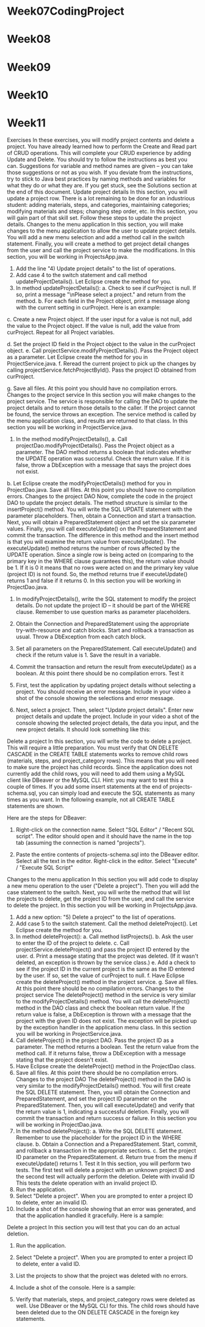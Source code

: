 # Week07CodingProject
# Week08
# Week09
# Week10
# Week11
Exercises
In these exercises, you will modify project contents and delete a project. You have already learned how to perform the Create and Read part of CRUD operations. This will complete your CRUD experience by adding Update and Delete.
You should try to follow the instructions as best you can. Suggestions for variable and method names are given – you can take those suggestions or not as you wish. If you deviate from the instructions, try to stick to Java best practices by naming methods and variables for what they do or what they are. If you get stuck, see the Solutions section at the end of this document.
Update project details
In this section, you will update a project row. There is a lot remaining to be done for an industrious student: adding materials, steps, and categories, maintaining categories; modifying materials and steps; changing step order, etc. In this section, you will gain part of that skill set.
Follow these steps to update the project details.
Changes to the menu application
In this section, you will make changes to the menu application to allow the user to update project details. You will add a new menu selection and add a method call in the switch statement. Finally, you will create a method to get project detail changes from the user and call the project service to make the modifications.
In this section, you will be working in ProjectsApp.java.
1.	Add the line "4) Update project details" to the list of operations.
2.	Add case 4 to the switch statement and call method updateProjectDetails(). Let Eclipse create the method for you.
3.	In method updateProjectDetails():
a.	Check to see if curProject is null. If so, print a message "\nPlease select a project." and return from the method.
b.	For each field in the Project object, print a message along with the current setting in curProject. Here is an example:
 
c.	Create a new Project object. If the user input for a value is not null, add the value to the Project object. If the value is null, add the value from curProject. Repeat for all Project variables.
 
d.	Set the project ID field in the Project object to the value in the curProject object.
e.	Call projectService.modifyProjectDetails(). Pass the Project object as a parameter. Let Eclipse create the method for you in ProjectService.java.
f.	Reread the current project to pick up the changes by calling projectService.fetchProjectById(). Pass the project ID obtained from curProject.
 
g.	Save all files. At this point you should have no compilation errors.
Changes to the project service
In this section you will make changes to the project service. The service is responsible for calling the DAO to update the project details and to return those details to the caller. If the project cannot be found, the service throws an exception. The service method is called by the menu application class, and results are returned to that class.
In this section you will be working in ProjectService.java.
1.	In the method modifyProjectDetails(),
a.	Call projectDao.modifyProjectDetails(). Pass the Project object as a parameter. The DAO method returns a boolean that indicates whether the UPDATE operation was successful. Check the return value. If it is false, throw a DbException with a message that says the project does not exist.
 
b.	Let Eclipse create the modifyProjectDetails() method for you in ProjectDao.java. Save all files. At this point you should have no compilation errors.
Changes to the project DAO
Now, complete the code in the project DAO to update the project details. The method structure is similar to the insertProject() method. You will write the SQL UPDATE statement with the parameter placeholders. Then, obtain a Connection and start a transaction. Next, you will obtain a PreparedStatement object and set the six parameter values. Finally, you will call executeUpdate() on the PreparedStatement and commit the transaction.
The difference in this method and the insert method is that you will examine the return value from executeUpdate(). The executeUpdate() method returns the number of rows affected by the UPDATE operation. Since a single row is being acted on (comparing to the primary key in the WHERE clause guarantees this), the return value should be 1. If it is 0 it means that no rows were acted on and the primary key value (project ID) is not found. So, the method returns true if executeUpdate() returns 1 and false if it returns 0.
In this section you will be working in ProjectDao.java.
1.	In modifyProjectDetails(), write the SQL statement to modify the project details. Do not update the project ID – it should be part of the WHERE clause. Remember to use question marks as parameter placeholders.
 
2.	Obtain the Connection and PreparedStatement using the appropriate try-with-resource and catch blocks. Start and rollback a transaction as usual. Throw a DbException from each catch block.
3.	Set all parameters on the PreparedStatement. Call executeUpdate() and check if the return value is 1. Save the result in a variable.
4.	Commit the transaction and return the result from executeUpdate() as a boolean. At this point there should be no compilation errors.
Test it
1.	First, test the application by updating project details without selecting a project. You should receive an error message. Include in your video a shot of the console showing the selections and error message.  
2.	Next, select a project. Then, select "Update project details". Enter new project details and update the project.  Include in your video a shot of the console showing the selected project details, the data you input, and the new project details.   It should look something like this:
 
 


Delete a project
In this section, you will write the code to delete a project. This will require a little preparation. You must verify that ON DELETE CASCADE in the CREATE TABLE statements works to remove child rows (materials, steps, and project_category rows). This means that you will need to make sure the project has child records. Since the application does not currently add the child rows, you will need to add them using a MySQL client like DBeaver or the MySQL CLI.
Hint: you may want to test this a couple of times. If you add some insert statements at the end of projects-schema.sql, you can simply load and execute the SQL statements as many times as you want. In the following example, not all CREATE TABLE statements are shown.
 
Here are the steps for DBeaver:
1.	Right-click on the connection name. Select "SQL Editor" / "Recent SQL script". The editor should open and it should have the name <projects> in the top tab (assuming the connection is named "projects").
 
2.	Paste the entire contents of projects-schema.sql into the DBeaver editor. Select all the text in the editor. Right-click in the editor. Select "Execute" / "Execute SQL Script"
 

Changes to the menu application
In this section you will add code to display a new menu operation to the user ("Delete a project"). Then you will add the case statement to the switch. Next, you will write the method that will list the projects to delete, get the project ID from the user, and call the service to delete the project.
In this section you will be working in ProjectsApp.java.
1.	Add a new option: "5) Delete a project" to the list of operations.
2.	Add case 5 to the switch statement. Call the method deleteProject(). Let Eclipse create the method for you.
3.	In method deleteProject():
a.	Call method listProjects().
b.	Ask the user to enter the ID of the project to delete.
c.	Call projectService.deleteProject() and pass the project ID entered by the user.
d.	Print a message stating that the project was deleted. (If it wasn't deleted, an exception is thrown by the service class.)
e.	Add a check to see if the project ID in the current project is the same as the ID entered by the user. If so, set the value of curProject to null.
f.	Have Eclipse create the deleteProject() method in the project service.
g.	Save all files. At this point there should be no compilation errors.
Changes to the project service
The deleteProject() method in the service is very similar to the modifyProjectDetails() method. You will call the deleteProject() method in the DAO class and check the boolean return value. If the return value is false, a DbException is thrown with a message that the project with the given ID does not exist. The exception will be picked up by the exception handler in the application menu class.
In this section you will be working in ProjectService.java.
1.	Call deleteProject() in the project DAO. Pass the project ID as a parameter. The method returns a boolean. Test the return value from the method call. If it returns false, throw a DbException with a message stating that the project doesn't exist. 
2.	Have Eclipse create the deleteProject() method in the ProjectDao class.
3.	Save all files. At this point there should be no compilation errors.
Changes to the project DAO
The deleteProject() method in the DAO is very similar to the modifyProjectDetails() method. You will first create the SQL DELETE statement. Then, you will obtain the Connection and PreparedStatement, and set the project ID parameter on the PreparedStatement. Then, you will call executeUpdate() and verify that the return value is 1, indicating a successful deletion. Finally, you will commit the transaction and return success or failure.
In this section you will be working in ProjectDao.java.
1.	In the method deleteProject():
a.	Write the SQL DELETE statement. Remember to use the placeholder for the project ID in the WHERE clause.
b.	Obtain a Connection and a PreparedStatement. Start, commit, and rollback a transaction in the appropriate sections.
c.	Set the project ID parameter on the PreparedStatement.
d.	Return true from the menu if executeUpdate() returns 1.
Test it
In this section, you will perform two tests. The first test will delete a project with an unknown project ID and the second test will actually perform the deletion.
Delete with invalid ID
This tests the delete operation with an invalid project ID.
1.	Run the application.
2.	Select "Delete a project". When you are prompted to enter a project ID to delete, enter an invalid ID.
3.	Include a shot of the console showing that an error was generated, and that the application handled it gracefully.   Here is a sample:
 
 

Delete a project
In this section you will test that you can do an actual deletion.
1.	Run the application.
2.	Select "Delete a project". When you are prompted to enter a project ID to delete, enter a valid ID.
3.	List the projects to show that the project was deleted with no errors.
4.	Include a shot of the console.   Here is a sample:
 
5.	Verify that materials, steps, and project_category rows were deleted as well. Use DBeaver or the MySQL CLI for this. The child rows should have been deleted due to the ON DELETE CASCADE in the foreign key statements.
